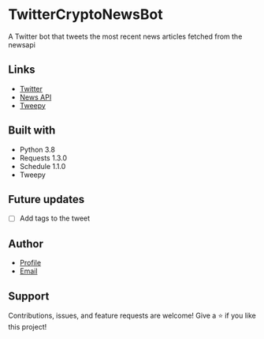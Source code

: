 <h1>TwitterCryptoNewsBot</h1>
<p> A Twitter bot that tweets the most recent news articles fetched from the newsapi </p>

## Links
- [Twitter](https://twitter.com/CryptoN25125519)
- [News API](https://newsapi.org "API")
- [Tweepy](https://www.tweepy.org)

## Built with
- Python 3.8
- Requests 1.3.0
- Schedule 1.1.0
- Tweepy

## Future updates
- [ ] Add tags to the tweet

## Author
- [Profile](https://github.com/Berkanozc "Berkan Ozcakir")
- [Email](mailto:berkas12@hotmail.nl)

## Support
Contributions, issues, and feature requests are welcome!
Give a ⭐️ if you like this project!


